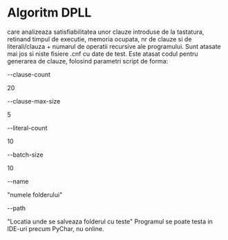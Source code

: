 # Algoritm DPLL 
care analizeaza satisfiabilitatea unor clauze introduse de la tastatura, retinand timpul de executie, memoria ocupata, nr de clauze si de literali/clauza + numarul de operatii recursive ale programului. 
Sunt atasate mai jos si niste fisiere .cnf cu date de test. Este atasat codul pentru generarea de clauze, folosind parametri script de forma:

--clause-count

20

--clause-max-size

5

--literal-count

10

--batch-size

10

--name

"numele folderului"

--path

"Locatia unde se salveaza folderul cu teste" 
Programul se poate testa in IDE-uri precum PyChar, nu online.
